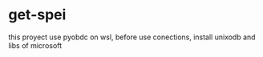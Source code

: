# get-spei
this proyect use pyobdc on wsl, before use conections, install unixodb and libs of microsoft
